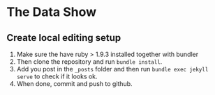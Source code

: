 # The Data Show

## Create local editing setup

1. Make sure the have ruby > 1.9.3 installed together with bundler
2. Then clone the repository and run `bundle install`.
3. Add you post in the `_posts` folder and then run `bundle exec jekyll serve` to check if it looks ok.
4. When done, commit and push to github.
